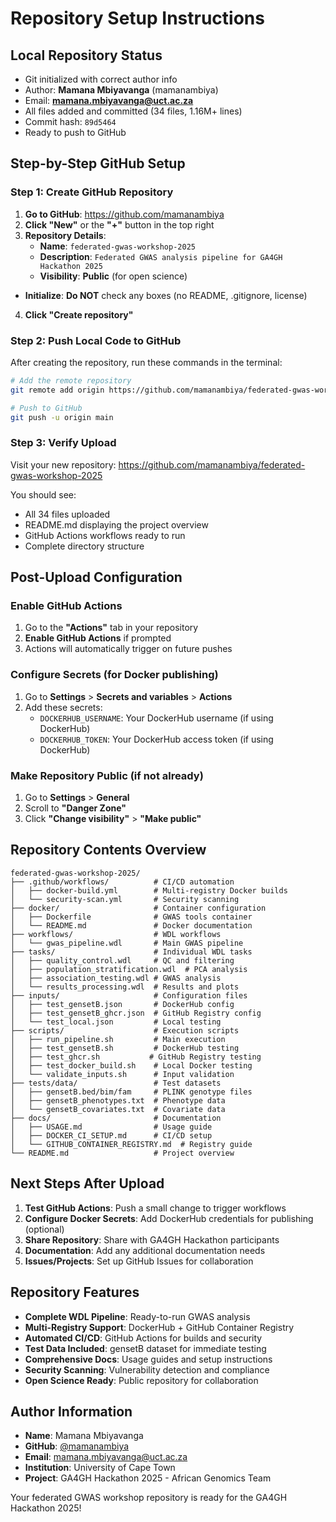 # Repository Setup Instructions

## Local Repository Status
- Git initialized with correct author info
- Author: **Mamana Mbiyavanga** (mamanambiya)
- Email: **mamana.mbiyavanga@uct.ac.za**
- All files added and committed (34 files, 1.16M+ lines)
- Commit hash: `89d5464`
- Ready to push to GitHub

## Step-by-Step GitHub Setup

### Step 1: Create GitHub Repository

1. **Go to GitHub**: https://github.com/mamanambiya
2. **Click "New"** or the **"+"** button in the top right
3. **Repository Details**:
   - **Name**: `federated-gwas-workshop-2025`
   - **Description**: `Federated GWAS analysis pipeline for GA4GH Hackathon 2025`
   - **Visibility**: **Public** (for open science)
- **Initialize**: **Do NOT** check any boxes (no README, .gitignore, license)
4. **Click "Create repository"**

### Step 2: Push Local Code to GitHub

After creating the repository, run these commands in the terminal:

```bash
# Add the remote repository
git remote add origin https://github.com/mamanambiya/federated-gwas-workshop-2025.git

# Push to GitHub
git push -u origin main
```

### Step 3: Verify Upload

Visit your new repository: https://github.com/mamanambiya/federated-gwas-workshop-2025

You should see:
- All 34 files uploaded
- README.md displaying the project overview
- GitHub Actions workflows ready to run
- Complete directory structure

## Post-Upload Configuration

### Enable GitHub Actions
1. Go to the **"Actions"** tab in your repository
2. **Enable GitHub Actions** if prompted
3. Actions will automatically trigger on future pushes

### Configure Secrets (for Docker publishing)
1. Go to **Settings** > **Secrets and variables** > **Actions**
2. Add these secrets:
   - `DOCKERHUB_USERNAME`: Your DockerHub username (if using DockerHub)
   - `DOCKERHUB_TOKEN`: Your DockerHub access token (if using DockerHub)

### Make Repository Public (if not already)
1. Go to **Settings** > **General**
2. Scroll to **"Danger Zone"**
3. Click **"Change visibility"** > **"Make public"**

## Repository Contents Overview

```
federated-gwas-workshop-2025/
├── .github/workflows/          # CI/CD automation
│   ├── docker-build.yml        # Multi-registry Docker builds
│   └── security-scan.yml       # Security scanning
├── docker/                     # Container configuration
│   ├── Dockerfile              # GWAS tools container
│   └── README.md               # Docker documentation
├── workflows/                  # WDL workflows
│   └── gwas_pipeline.wdl       # Main GWAS pipeline
├── tasks/                      # Individual WDL tasks
│   ├── quality_control.wdl     # QC and filtering
│   ├── population_stratification.wdl  # PCA analysis
│   ├── association_testing.wdl # GWAS analysis
│   └── results_processing.wdl  # Results and plots
├── inputs/                     # Configuration files
│   ├── test_gensetB.json       # DockerHub config
│   ├── test_gensetB_ghcr.json  # GitHub Registry config
│   └── test_local.json         # Local testing
├── scripts/                    # Execution scripts
│   ├── run_pipeline.sh         # Main execution
│   ├── test_gensetB.sh         # DockerHub testing
│   ├── test_ghcr.sh           # GitHub Registry testing
│   ├── test_docker_build.sh    # Local Docker testing
│   └── validate_inputs.sh      # Input validation
├── tests/data/                 # Test datasets
│   ├── gensetB.bed/bim/fam     # PLINK genotype files
│   ├── gensetB_phenotypes.txt  # Phenotype data
│   └── gensetB_covariates.txt  # Covariate data
├── docs/                       # Documentation
│   ├── USAGE.md                # Usage guide
│   ├── DOCKER_CI_SETUP.md      # CI/CD setup
│   └── GITHUB_CONTAINER_REGISTRY.md  # Registry guide
└── README.md                   # Project overview
```

## Next Steps After Upload

1. **Test GitHub Actions**: Push a small change to trigger workflows
2. **Configure Docker Secrets**: Add DockerHub credentials for publishing (optional)
3. **Share Repository**: Share with GA4GH Hackathon participants
4. **Documentation**: Add any additional documentation needs
5. **Issues/Projects**: Set up GitHub Issues for collaboration

## Repository Features

- **Complete WDL Pipeline**: Ready-to-run GWAS analysis
- **Multi-Registry Support**: DockerHub + GitHub Container Registry
- **Automated CI/CD**: GitHub Actions for builds and security
- **Test Data Included**: gensetB dataset for immediate testing
- **Comprehensive Docs**: Usage guides and setup instructions
- **Security Scanning**: Vulnerability detection and compliance
- **Open Science Ready**: Public repository for collaboration

## Author Information

- **Name**: Mamana Mbiyavanga
- **GitHub**: [@mamanambiya](https://github.com/mamanambiya)
- **Email**: mamana.mbiyavanga@uct.ac.za
- **Institution**: University of Cape Town
- **Project**: GA4GH Hackathon 2025 - African Genomics Team

Your federated GWAS workshop repository is ready for the GA4GH Hackathon 2025! 